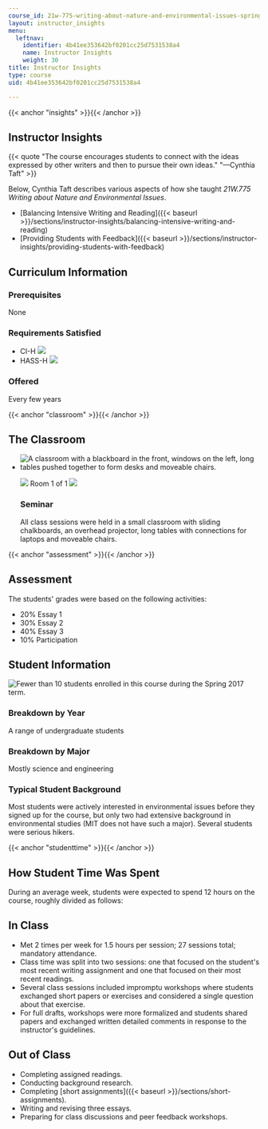 ```yaml
---
course_id: 21w-775-writing-about-nature-and-environmental-issues-spring-2017
layout: instructor_insights
menu:
  leftnav:
    identifier: 4b41ee353642bf0201cc25d7531538a4
    name: Instructor Insights
    weight: 30
title: Instructor Insights
type: course
uid: 4b41ee353642bf0201cc25d7531538a4

---
```


{{< anchor "insights" >}}{{< /anchor >}}

Instructor Insights
-------------------

{{< quote "The course encourages students to connect with the ideas expressed by other writers and then to pursue their own ideas." "—Cynthia Taft" >}}

Below, Cynthia Taft describes various aspects of how she taught _21W.775 Writing about Nature and Environmental Issues_.

*   [Balancing Intensive Writing and Reading]({{< baseurl >}}/sections/instructor-insights/balancing-intensive-writing-and-reading)
*   [Providing Students with Feedback]({{< baseurl >}}/sections/instructor-insights/providing-students-with-feedback)

Curriculum Information
----------------------

### Prerequisites

None

### Requirements Satisfied

*   CI-H ![](/images/educator/icon-question-cih.png)
*   HASS-H ![](/images/educator/icon-question-hass-h.png)

### Offered

Every few years

{{< anchor "classroom" >}}{{< /anchor >}}

The Classroom
-------------

*   ![A classroom with a blackboard in the front, windows on the left, long tables pushed together to form desks and moveable chairs.](/coursemedia/21w-775-writing-about-nature-and-environmental-issues-spring-2017/4d6fe0bcde4ec8b146d89563865da2ab_21W.775-classroom.jpg)
    
    ![](/images/educator/classroom_prev_dim.png) Room 1 of 1 ![](/images/educator/classroom_next_dim.png)
    
    ### Seminar
    
    All class sessions were held in a small classroom with sliding chalkboards, an overhead projector, long tables with connections for laptops and moveable chairs.
    

{{< anchor "assessment" >}}{{< /anchor >}}

Assessment
----------

The students' grades were based on the following activities:

- 20% Essay 1
- 30% Essay 2
- 40% Essay 3
- 10% Participation

Student Information
-------------------

![Fewer than 10 students enrolled in this course during the Spring 2017 term.](/coursemedia/21w-775-writing-about-nature-and-environmental-issues-spring-2017/50d1e84842922e124f9aa94b89f43162_less-than-10.png)

### Breakdown by Year

A range of undergraduate students

### Breakdown by Major

Mostly science and engineering

### Typical Student Background

Most students were actively interested in environmental issues before they signed up for the course, but only two had extensive background in environmental studies (MIT does not have such a major). Several students were serious hikers.

{{< anchor "studenttime" >}}{{< /anchor >}}

How Student Time Was Spent
--------------------------

During an average week, students were expected to spend 12 hours on the course, roughly divided as follows:

In Class
--------

*   Met 2 times per week for 1.5 hours per session; 27 sessions total; mandatory attendance.
*   Class time was split into two sessions: one that focused on the student's most recent writing assignment and one that focused on their most recent readings.
*   Several class sessions included impromptu workshops where students exchanged short papers or exercises and considered a single question about that exercise.
*   For full drafts, workshops were more formalized and students shared papers and exchanged written detailed comments in response to the instructor's guidelines.

Out of Class
------------

*   Completing assigned readings.
*   Conducting background research.
*   Completing [short assignments]({{< baseurl >}}/sections/short-assignments).
*   Writing and revising three essays.
*   Preparing for class discussions and peer feedback workshops.